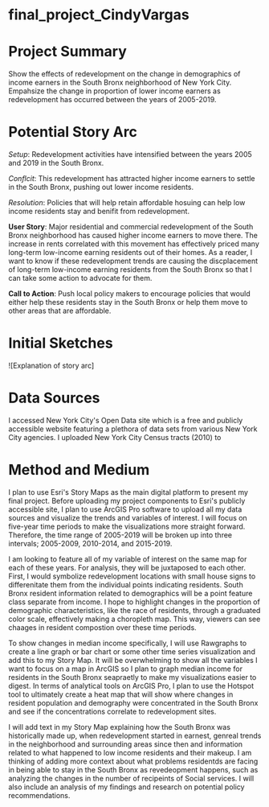 # final_project_CindyVargas

# Project Summary
Show the effects of redevelopment on the change in demographics of income earners in the South Bronx neighborhood of New York City. Empahsize the change in proportion of lower income earners as redevelopment has occurred between the years of 2005-2019.

# Potential Story Arc

*Setup*: Redevelopment activities have intensified between the years 2005 and 2019 in the South Bronx.

*Conflcit*: This redevelopment has attracted higher income earners to settle in the South Bronx, pushing out lower income residents.

*Resolution*: Policies that will help retain affordable hosuing can help low income residents stay and benifit from redevelopment.

**User Story**: Major residential and commercial redevelopment of the South Bronx neighborhood has caused higher income earners to move there. The increase in rents correlated with this movement has effectively priced many long-term low-income earning residents out of their homes. As a reader, I want to know if these redevelopment trends are causing the discplacement of long-term low-income earning residents from the South Bronx so that I can take some action to advocate for them.

**Call to Action**: Push local policy makers to encourage policies that would either help these residents stay in the South Bronx or help them move to other areas that are affordable.


# Initial Sketches
![Explanation of story arc]

# Data Sources
I accessed New York City's Open Data site which is a free and publicly accessible website featuring a plethora of data sets from various New York City agencies. I uploaded New York City Census tracts (2010) to 


# Method and Medium
I plan to use Esri's Story Maps as the main digital platform to present my final project. Before uploading my project components to Esri's publicly accessible site, I plan to use ArcGIS Pro software to upload all my data sources and visualize the trends and variables of interest. I will focus on five-year time periods to make the visualizations more straight forward. Therefore, the time range of 2005-2019 will be broken up into three intervals; 2005-2009, 2010-2014, and 2015-2019.

I am looking to feature all of my variable of interest on the same map for each of these years. For analysis, they will be juxtaposed to each other. First, I would symbolize redevelopment locations with small house signs to differenitate them from the individual points indicating residents. South Bronx resident information related to demographics will be a point feature class separate from income. I hope to highlight changes in the proportion of demographic characteristics, like the race of residents, through a graduated color scale, effectively making a choropleth map. This way, viewers can see chaages in resident compostion over these time periods.

To show changes in median income specifically, I will use Rawgraphs to create a line graph or bar chart or some other time series visualization and add this to my Story Map. It will be overwhelming to show all the variables I want to focus on a map in ArcGIS so I plan to graph median income for residents in the South Bronx seapraetly to make my visualizations easier to digest. In terms of analytical tools on ArcGIS Pro, I plan to use the Hotspot tool to ultimately create a heat map that will show where changes in resident population and demography were concentrated in the South Bronx and see if the concentrations correlate to redevelopment sites.

I will add text in my Story Map explaining how the South Bronx was historically made up, when redevelopment started in earnest, genreal trends in the neighborhood and surrounding areas since then and information related to what happened to low income residents and their makeup. I am thinking of adding more context about what problems residentds are facing in being able to stay in the South Bronx as revedeopment happens, such as analyzing the  changes in the number of recipeints of Social services. I will also include an analysis of my findings and research on potential policy recommendations.
